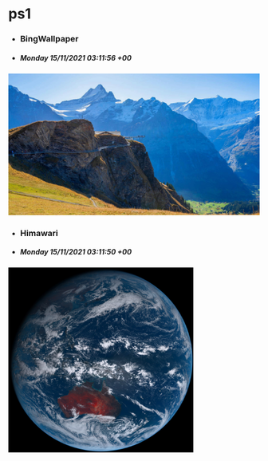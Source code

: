 # ps1

- ### BingWallpaper
- ##### Monday 15/11/2021 03:11:56 +00
<img src="BingWallpaper/latest.jpg" width="700" height="auto" title="👉  BingWallpaper  👈">


- ### Himawari 
- ##### Monday 15/11/2021 03:11:50 +00
<img src="Himawari/latest.jpg" width="auto" height="371" title="👉  Himawari  👈">






